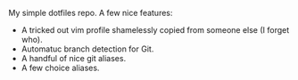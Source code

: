 My simple dotfiles repo.  A few nice features:

- A tricked out vim profile shamelessly copied from someone else (I forget who).
- Automatuc branch detection for Git.
- A handful of nice git aliases. 
- A few choice aliases.
